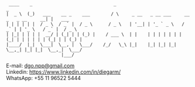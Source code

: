   ```
   ____    _                               _                                             _         
 |  _ \  (_)   ___    __ _    ___        / \     _ __   _ __ ___     __ _   _ __     __| |   ___  
 | | | | | |  / _ \  / _` |  / _ \      / _ \   | '__| | '_ ` _ \   / _` | | '_ \   / _` |  / _ \ 
 | |_| | | | |  __/ | (_| | | (_) |    / ___ \  | |    | | | | | | | (_| | | | | | | (_| | | (_) |
 |____/  |_|  \___|  \__, |  \___/    /_/   \_\ |_|    |_| |_| |_|  \__,_| |_| |_|  \__,_|  \___/ 
                       |___/ 

```
E-mail: dgo.npp@gmail.com<br>
Linkedin: https://www.linkedin.com/in/diegarm/<br>
WhatsApp: +55 11 96522 5444

